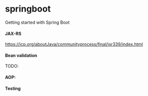 # springboot
Getting started with Spring Boot


#### JAX-RS
https://jcp.org/aboutJava/communityprocess/final/jsr339/index.html

#### Bean validation
TODO:

#### AOP:

#### Testing


